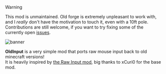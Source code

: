 > [!WARNING]
> This mod is unmaintained. Old forge is extremely unpleasant to work with, and I _really_ don't have the motivation to touch it, even with a 10ft pole. Contributions are still welcome, if you want to try fixing some of the currently open [issues](https://github.com/uku3lig/oldinput/issues).

![banner](https://raw.githubusercontent.com/uku3lig/oldinput/1.12.2/banner.png)

**OldInput** is a very simple mod that ports raw mouse input back to old minecraft versions!\
It is heavily inspired by [the Raw Input mod](https://www.curseforge.com/minecraft/mc-mods/raw-input), big thanks to xCuri0 for the base mod.
